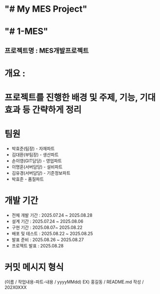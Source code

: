 # "# My MES Project" 
# "# 1-MES" 

## 프로젝트명 : MES개발프로젝트
# 개요 : 
# 프로젝트를 진행한 배경 및 주제, 기능, 기대효과 등 간략하게 정리

# 팀원
- 박효준(팀장) - 자재파트
- 김대환(부팀장) - 생산파트
- 손이영(GIT담당) - 영업파트
- 이명훈(서버담당) - 설비파트
- 김유경(서버담당) - 기준정보파트
- 박효준 - 품질파트

# 개발 기간
- 전체 개발 기간 : 2025.07.24 ~ 2025.08.28
- 설계 기간 : 2025.07.24 ~ 2025.08.06
- 구현 기간 : 2025.08.07~ 2025.08.22
- 배포 및 테스트 : 2025.08.22 ~ 2025.08.25
- 발표 준비 : 2025.08.26 ~ 2025.08.27
- 프로젝트 발표 : 2025.08.28

# 커밋 메시지 형식
(이름 / 작업내용-파트-내용 / yyyyMMdd)
EX) 홍길동 / README.md 작성 / 202X0XXX
